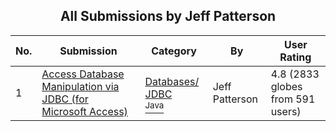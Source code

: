 ﻿<div align="center">

## All Submissions by Jeff Patterson

</div>

No.  | Submission | Category | By   | User Rating
---- | ---------- | -------- | ---- | -----------
1 | [Access Database Manipulation via JDBC \(for Microsoft Access\)<br />](https://github.com/Planet-Source-Code/jeff-patterson-access-database-manipulation-via-jdbc-for-microsoft-access__2-2691) | [Databases/ JDBC<br /><sup>Java</sup>](../ByCategory/databases-jdbc__2-61.md) | Jeff Patterson | 4.8 (2833 globes from 591 users)
